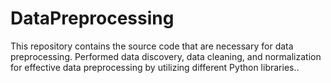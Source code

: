 # DataPreprocessing
This repository contains the source code that are necessary for data preprocessing. Performed data discovery, data cleaning, and normalization for effective data preprocessing by utilizing different Python libraries..
